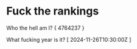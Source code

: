 # Fuck the rankings

Who the hell am I?
{ 4764237 }

What fucking year is it?
[ 2024-11-26T10:30:00Z ]
